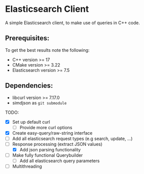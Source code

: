 # Elasticsearch Client

A simple Elasticsearch client, to make use of queries in C++ code.

## Prerequisites:

To get the best results note the following:

* C++ version >= 17
* CMake version >= 3.22
* Elasticsearch version >= 7.5

## Dependencies:

* libcurl version >= 7.17.0
* simdjson as `git submodule`

TODO:

* [x] Set up default curl
    * [ ] Provide more curl options
* [x] Create easy-query/raw-string interface
* [ ] Add all elasticsearch request types (e.g search, update, ...)
* [ ] Response processing (extract JSON values)
  * [x] Add json parsing functionality
* [ ] Make fully functional Querybuilder
    * [ ] Add all elasticsearch query parameters
* [ ] Multithreading